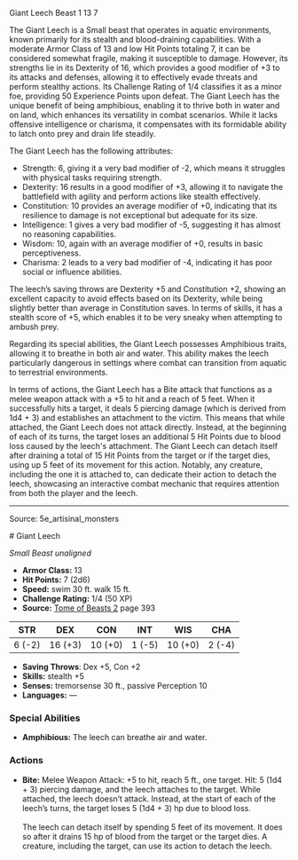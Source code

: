 <MonsterName/>Giant Leech</MonsterName>
<CreatureType/>Beast</CreatureType>
<CR/>1</CR>
<AC/>13</AC>
<HP/>7</HP>
<summary>The Giant Leech is a Small beast that operates in aquatic environments, known primarily for its stealth and blood-draining capabilities. With a moderate Armor Class of 13 and low Hit Points totaling 7, it can be considered somewhat fragile, making it susceptible to damage. However, its strengths lie in its Dexterity of 16, which provides a good modifier of +3 to its attacks and defenses, allowing it to effectively evade threats and perform stealthy actions. Its Challenge Rating of 1/4 classifies it as a minor foe, providing 50 Experience Points upon defeat. The Giant Leech has the unique benefit of being amphibious, enabling it to thrive both in water and on land, which enhances its versatility in combat scenarios. While it lacks offensive intelligence or charisma, it compensates with its formidable ability to latch onto prey and drain life steadily.</summary>

<detail>

The Giant Leech has the following attributes: 
- Strength: 6, giving it a very bad modifier of -2, which means it struggles with physical tasks requiring strength.
- Dexterity: 16 results in a good modifier of +3, allowing it to navigate the battlefield with agility and perform actions like stealth effectively.
- Constitution: 10 provides an average modifier of +0, indicating that its resilience to damage is not exceptional but adequate for its size.
- Intelligence: 1 gives a very bad modifier of -5, suggesting it has almost no reasoning capabilities.
- Wisdom: 10, again with an average modifier of +0, results in basic perceptiveness.
- Charisma: 2 leads to a very bad modifier of -4, indicating it has poor social or influence abilities.

The leech’s saving throws are Dexterity +5 and Constitution +2, showing an excellent capacity to avoid effects based on its Dexterity, while being slightly better than average in Constitution saves. In terms of skills, it has a stealth score of +5, which enables it to be very sneaky when attempting to ambush prey.

Regarding its special abilities, the Giant Leech possesses Amphibious traits, allowing it to breathe in both air and water. This ability makes the leech particularly dangerous in settings where combat can transition from aquatic to terrestrial environments.

In terms of actions, the Giant Leech has a Bite attack that functions as a melee weapon attack with a +5 to hit and a reach of 5 feet. When it successfully hits a target, it deals 5 piercing damage (which is derived from 1d4 + 3) and establishes an attachment to the victim. This means that while attached, the Giant Leech does not attack directly. Instead, at the beginning of each of its turns, the target loses an additional 5 Hit Points due to blood loss caused by the leech's attachment. The Giant Leech can detach itself after draining a total of 15 Hit Points from the target or if the target dies, using up 5 feet of its movement for this action. Notably, any creature, including the one it is attached to, can dedicate their action to detach the leech, showcasing an interactive combat mechanic that requires attention from both the player and the leech.</detail>



---

Source: 5e_artisinal_monsters

<statblock>
# Giant Leech

*Small* *Beast* *unaligned*

- **Armor Class:** 13
- **Hit Points:** 7 (2d6)
- **Speed:** swim 30 ft. walk 15 ft.
- **Challenge Rating:** 1/4 (50 XP)
- **Source:** [Tome of Beasts 2](https://koboldpress.com/kpstore/product/tome-of-beasts-2-for-5th-edition) page 393

| STR | DEX | CON | INT | WIS | CHA |
| --- | --- | --- | --- | --- | --- |
| 6 (-2) | 16 (+3) | 10 (+0) | 1 (-5) | 10 (+0) | 2 (-4) |

- **Saving Throws**: Dex +5, Con +2
- **Skills:** stealth +5
- **Senses:** tremorsense 30 ft., passive Perception 10
- **Languages:** —

### Special Abilities

- **Amphibious:** The leech can breathe air and water.

### Actions

- **Bite:** Melee Weapon Attack: +5 to hit, reach 5 ft., one target. Hit: 5 (1d4 + 3) piercing damage, and the leech attaches to the target. While attached, the leech doesn’t attack. Instead, at the start of each of the leech’s turns, the target loses 5 (1d4 + 3) hp due to blood loss.<br><br>The leech can detach itself by spending 5 feet of its movement. It does so after it drains 15 hp of blood from the target or the target dies. A creature, including the target, can use its action to detach the leech.


</statblock>


